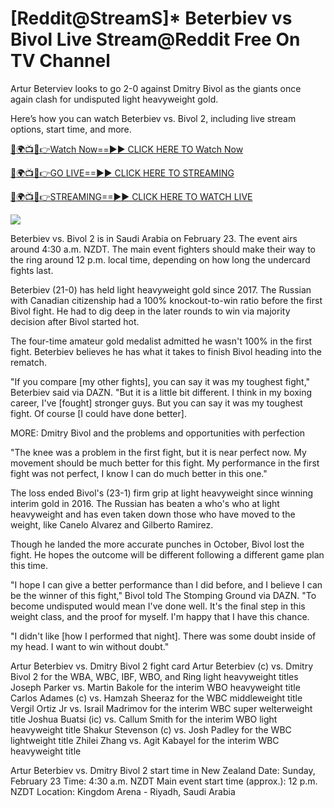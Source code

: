 # [Reddit@StreamS]* Beterbiev vs Bivol Live Stream@Reddit Free On TV Channel #

Artur Beterviev looks to go 2-0 against Dmitry Bivol as the giants once again clash for undisputed light heavyweight gold.

Here’s how you can watch Beterbiev vs. Bivol 2, including live stream options, start time, and more.

[🔴🌍📺📱👉Watch Now==►► CLICK HERE TO Watch Now](https://t.co/ek0bR5EwtU)

[🔴🌍📺📱👉GO LIVE==►► CLICK HERE TO STREAMING](https://t.co/ek0bR5EwtU)

[🔴🌍📺📱👉STREAMING==►► CLICK HERE TO WATCH LIVE](https://t.co/ek0bR5EwtU)

<a href="https://t.co/ek0bR5EwtU" rel="nofollow" data-target="animated-image.originalLink"><img src="https://camo.githubusercontent.com/1be82823e85778f8a57db5ea2a2e46822e8721e5be32dc31a466a7df3bb16d49/68747470733a2f2f636c6173736963616c7363686f6f6c6f6662616c6c65746c692e636f6d2f6e686b2f72676273727465672e676966" data-canonical-src="https://classicalschoolofballetli.com/nhk/rgbsrteg.gif" style="max-width: 100%; display: inline-block;" data-target="animated-image.originalImage"></a>

Beterbiev vs. Bivol 2 is in Saudi Arabia on February 23. The event airs around 4:30 a.m. NZDT. The main event fighters should make their way to the ring around 12 p.m. local time, depending on how long the undercard fights last. 

Beterbiev (21-0) has held light heavyweight gold since 2017. The Russian with Canadian citizenship had a 100% knockout-to-win ratio before the first Bivol fight. He had to dig deep in the later rounds to win via majority decision after Bivol started hot. 

The four-time amateur gold medalist admitted he wasn't 100% in the first fight. Beterbiev believes he has what it takes to finish Bivol heading into the rematch. 

"If you compare [my other fights], you can say it was my toughest fight," Beterbiev said via DAZN. "But it is a little bit different. I think in my boxing career, I've [fought] stronger guys. But you can say it was my toughest fight. Of course [I could have done better].

MORE: Dmitry Bivol and the problems and opportunities with perfection

"The knee was a problem in the first fight, but it is near perfect now. My movement should be much better for this fight. My performance in the first fight was not perfect, I know I can do much better in this one."

The loss ended Bivol's (23-1) firm grip at light heavyweight since winning interim gold in 2016. The Russian has beaten a who's who at light heavyweight and has even taken down those who have moved to the weight, like Canelo Alvarez and Gilberto Ramirez.

Though he landed the more accurate punches in October, Bivol lost the fight. He hopes the outcome will be different following a different game plan this time. 

"I hope I can give a better performance than I did before, and I believe I can be the winner of this fight," Bivol told The Stomping Ground via DAZN. "To become undisputed would mean I've done well. It's the final step in this weight class, and the proof for myself. I'm happy that I have this chance.

"I didn't like [how I performed that night]. There was some doubt inside of my head. I want to win without doubt."

Artur Beterbiev vs. Dmitry Bivol 2 fight card
Artur Beterbiev (c) vs. Dmitry Bivol 2 for the WBA, WBC, IBF, WBO, and Ring light heavyweight titles
Joseph Parker vs. Martin Bakole for the interim WBO heavyweight title
Carlos Adames (c) vs. Hamzah Sheeraz for the WBC middleweight title
Vergil Ortiz Jr vs. Israil Madrimov for the interim WBC super welterweight title
Joshua Buatsi (ic) vs. Callum Smith for the interim WBO light heavyweight title
Shakur Stevenson (c) vs. Josh Padley for the WBC lightweight title
Zhilei Zhang vs. Agit Kabayel for the interim WBC heavyweight title

Artur Beterbiev vs. Dmitry Bivol 2 start time in New Zealand
Date: Sunday, February 23
Time: 4:30 a.m. NZDT
Main event start time (approx.): 12 p.m. NZDT
Location: Kingdom Arena - Riyadh, Saudi Arabia
